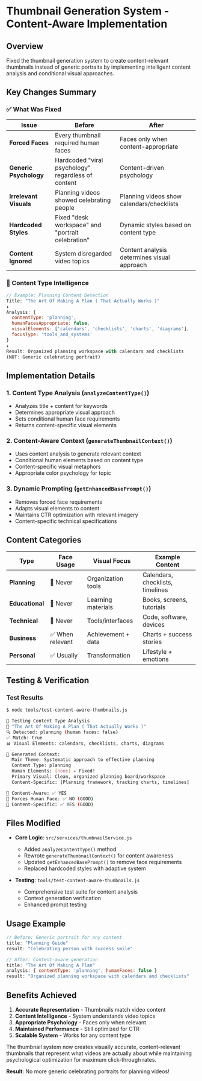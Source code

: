 # Thumbnail Generation System - Content-Aware Implementation

## Overview
Fixed the thumbnail generation system to create content-relevant thumbnails instead of generic portraits by implementing intelligent content analysis and conditional visual approaches.

## Key Changes Summary

### ✅ What Was Fixed

| Issue | Before | After |
|-------|--------|-------|
| **Forced Faces** | Every thumbnail required human faces | Faces only when content-appropriate |
| **Generic Psychology** | Hardcoded "viral psychology" regardless of content | Content-driven psychology |  
| **Irrelevant Visuals** | Planning videos showed celebrating people | Planning videos show calendars/checklists |
| **Hardcoded Styles** | Fixed "desk workspace" and "portrait celebration" | Dynamic styles based on content type |
| **Content Ignored** | System disregarded video topics | Content analysis determines visual approach |

### 🎯 Content Type Intelligence

```javascript
// Example: Planning Content Detection
Title: "The Art Of Making A Plan ( That Actually Works )"
↓
Analysis: {
  contentType: 'planning',
  humanFacesAppropriate: false,
  visualElements: ['calendars', 'checklists', 'charts', 'diagrams'],
  focusType: 'tools_and_systems'
}
↓
Result: Organized planning workspace with calendars and checklists
(NOT: Generic celebrating portrait)
```

## Implementation Details

### 1. Content Type Analysis (`analyzeContentType()`)
- Analyzes title + content for keywords
- Determines appropriate visual approach
- Sets conditional human face requirements
- Returns content-specific visual elements

### 2. Content-Aware Context (`generateThumbnailContext()`)
- Uses content analysis to generate relevant context
- Conditional human elements based on content type
- Content-specific visual metaphors
- Appropriate color psychology for topic

### 3. Dynamic Prompting (`getEnhancedBasePrompt()`)
- Removes forced face requirements
- Adapts visual elements to content
- Maintains CTR optimization with relevant imagery
- Content-specific technical specifications

## Content Categories

| Type | Face Usage | Visual Focus | Example Content |
|------|------------|--------------|-----------------|
| **Planning** | 🚫 Never | Organization tools | Calendars, checklists, timelines |
| **Educational** | 🚫 Never | Learning materials | Books, screens, tutorials |
| **Technical** | 🚫 Never | Tools/interfaces | Code, software, devices |
| **Business** | ✅ When relevant | Achievement + data | Charts + success stories |
| **Personal** | ✅ Usually | Transformation | Lifestyle + emotions |

## Testing & Verification

### Test Results
```bash
$ node tools/test-content-aware-thumbnails.js

🧪 Testing Content Type Analysis
📝 "The Art Of Making A Plan ( That Actually Works )"
🔍 Detected: planning (human faces: false)
✅ Match: true
📊 Visual Elements: calendars, checklists, charts, diagrams

🎨 Generated Context:
  Main Theme: Systematic approach to effective planning
  Content Type: planning  
  Human Elements: [none] ← Fixed!
  Primary Visual: Clean, organized planning board/workspace
  Content-Specific: [Planning framework, tracking charts, timelines]

🎯 Content-Aware: ✅ YES
🚫 Forces Human Face: ✅ NO (GOOD)
🎯 Content-Specific: ✅ YES (GOOD)
```

## Files Modified

- **Core Logic**: `src/services/thumbnailService.js`
  - Added `analyzeContentType()` method
  - Rewrote `generateThumbnailContext()` for content awareness  
  - Updated `getEnhancedBasePrompt()` to remove face requirements
  - Replaced hardcoded styles with adaptive system

- **Testing**: `tools/test-content-aware-thumbnails.js`
  - Comprehensive test suite for content analysis
  - Context generation verification
  - Enhanced prompt testing

## Usage Example

```javascript
// Before: Generic portrait for any content
title: "Planning Guide"
result: "Celebrating person with success smile"

// After: Content-aware generation  
title: "The Art Of Making A Plan"
analysis: { contentType: 'planning', humanFaces: false }
result: "Organized planning workspace with calendars and checklists"
```

## Benefits Achieved

1. **Accurate Representation** - Thumbnails match video content
2. **Content Intelligence** - System understands video topics
3. **Appropriate Psychology** - Faces only when relevant
4. **Maintained Performance** - Still optimized for CTR
5. **Scalable System** - Works for any content type

The thumbnail system now creates visually accurate, content-relevant thumbnails that represent what videos are actually about while maintaining psychological optimization for maximum click-through rates.

**Result**: No more generic celebrating portraits for planning videos!